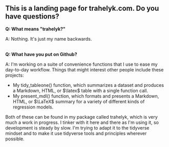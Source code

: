 ## This is a landing page for trahelyk.com. Do you have questions?

**Q: What means "trahelyk?"**

A: Nothing. It's just my name backwards.
<br><br>

**Q: What have you put on Github?**

A: I'm working on a suite of convenience functions that I use to ease my day-to-day workflow. Things that might interest other people include these projects:

* My tidy_tableone() function, which summarizes a dataset and produces a Markdown, HTML, or $\latex$ table with a single function call.  
* My present_mdl() function, which formats and presents a Markdown, HTML, or $\LaTeX$ summary for a variety of different kinds of regression models. 

Both of these can be found in my package called trahelyk, which is very much a work in progress. I tinker with it here and there as I'm using it, so development is steady by slow. I'm trying to adapt it to the tidyverse mindset and to make it use tidyverse tools and principles wherever possible.

